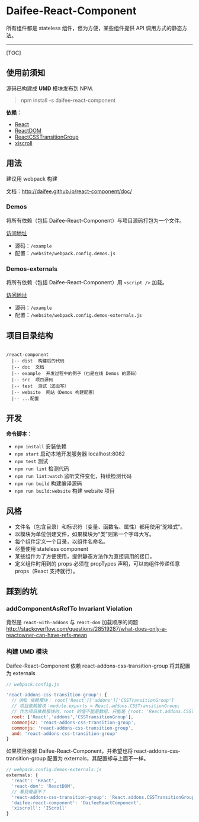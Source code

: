 # Daifee-React-Component


所有组件都是 stateless 组件，但为方便，某些组件提供 API 调用方式的静态方法。

---

[TOC]

## 使用前须知

源码已构建成 **UMD** 模块发布到 NPM.

> npm install -s daifee-react-component


**依赖：**

* [React](https://www.npmjs.com/package/react)
* [ReactDOM](https://www.npmjs.com/package/react-dom)
* [ReactCSSTransitionGroup](https://www.npmjs.com/package/react-addons-css-transition-group)
* [xiscroll](https://www.npmjs.com/package/xiscroll)


## 用法

建议用 webpack 构建

文档：http://daifee.github.io/react-component/doc/

### Demos

将所有依赖（包括 Daifee-React-Component）与项目源码打包为一个文件。

[访问地址](http://daifee.github.io/react-component/website/demos/)

* 源码：`/example`
* 配置：`/website/webpack.config.demos.js`

### Demos-externals

将所有依赖（包括 Daifee-React-Component）用 `<script />` 加载。

[访问地址](http://daifee.github.io/react-component/website/demos-externals/)

* 源码：`/example`
* 配置：`/website/webpack.config.demos-externals.js`


## 项目目录结构

```text

/react-component
  |-- dist  构建后的代码
  |-- doc  文档
  |-- example  开发过程中的例子（也是在线 Demos 的源码）
  |-- src  项目源码
  |-- test  测试（还没写）
  |-- website  网站（Demos 构建配置）
  |-- ...配置

```

## 开发

**命令脚本：**

* `npm install` 安装依赖
* `npm start` 启动本地开发服务器 localhost:8082
* `npm test` 测试
* `npm run lint` 检测代码
* `npm run lint:watch` 监听文件变化，持续检测代码
* `npm run build` 构建编译源码
* `npm run build:website`  构建 website 项目

## 风格

* 文件名（包含目录）和标识符（变量、函数名、属性）都用使用“驼峰式”。
* 以模块为单位创建文件，如果模块为“类”则第一个字母大写。
* 每个组件定义一个目录，以组件名命名。
* 尽量使用 stateless component
* 某些组件为了方便使用，提供静态方法作为直接调用的接口。
* 定义组件时用到的 props 必须在 propTypes 声明，可以向组件传递任意 props（React 支持就行）。


## 踩到的坑


### addComponentAsRefTo Invariant Violation

竟然是 `react-with-addons` 与 `react-dom` 加载顺序的问题 http://stackoverflow.com/questions/28519287/what-does-only-a-reactowner-can-have-refs-mean


### 构建 UMD 模块

Daifee-React-Component 依赖 react-addons-css-transition-group 将其配置为 externals

```js
// webpack.config.js

'react-addons-css-transition-group': {
  // UMD 依赖模块： root['React']['addons']['CSSTransitionGroup']
  // 项目依赖模块：module.exports = React.addons.CSSTransitionGroup;
  // 作为项目依赖模块时，root 的值不能是数组，只能是 {root: 'React.addons.CSSTransitionGroup'}
  root: ['React','addons','CSSTransitionGroup'],
  commonjs2: 'react-addons-css-transition-group',
  commonjs: 'react-addons-css-transition-group',
  amd: 'react-addons-css-transition-group'
}
```


如果项目依赖 Daifee-React-Component，并希望也将 react-addons-css-transition-group 配置为 externals，其配置却与上面不一样。

```js
// webpack.config.demos-externals.js
externals: {
  'react': 'React',
  'react-dom': 'ReactDOM',
  // 看我傻逼不？
  'react-addons-css-transition-group': 'React.addons.CSSTransitionGroup',
  'daifee-react-component': 'DaifeeReactComponent',
  'xiscroll': 'IScroll'
}

```
